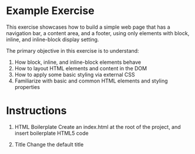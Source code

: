 # Example Exercise

This exercise showcases how to build a simple web page that has a navigation bar, a content area, and a footer, using only elements with block, inline, and inline-block display setting.

The primary objective in this exercise is to understand:
1. How block, inline, and inline-block elements behave
2. How to layout HTML elements and content in the DOM
3. How to apply some basic styling via external CSS
4. Familiarize with basic and common HTML elements and styling properties

# Instructions

1. HTML Boilerplate
Create an index.html at the root of the project, and insert boilerplate HTML5 code

2. Title
Change the default title <title> to "Home Page"

3. Format the Boilerplate
Right-click and select 'Format Document'

4. CSS Setup Part 1
Create a styles.css file in the root of the project; and
Reset the browser default margin and padding to 0 using the universal selector; and
Set the box-sizing property to border-box; and
Ensure the base font size is 16px using the html or root selector.

5. CSS Setup Part 2
In the <head> of the index.html file, embed the CSS code using the <link> element.

6. Page sections
In the <body>, insert: a <div> with a "nav" class, a <div> with a "content" class, and a <div> with a "footer" class

7. Nav section CSS
Use the .nav class selector to give styling to the nav section in the styles.css file:
Give it a block display; and
Give it a dark background color; and 
Give it top and bottom padding of 1rem; and
Give it left and right padding of 2rem.

# Checkpoint
At this point, if you open your index.html in a browser, you should see a dark bar at the top of the page. That's the nav bar section.

8. Logo Element
Inside the <div> with the "nav" class, add a <span> with a "logo" class, and give it the text content of 'LOGO'.

9. Menu Element
Also inside the <div> with the "nav" class, after the <span> with the "logo" class, add another <span> with a "menu" class on it. 

10. Menu Items
Inside the <span> with the "menu" class, add four <a> elements: 
The first <a> will have text content of "Home";
The second <a> text content of "About";
The third <a> text content of "Gallery";
And the fourth and last <a> text content of "Contact";
Give all four <a> an href value of "#";
And give an id of "contact-item" to the fourth and last <a> which has the "Contact" text.

# Checkpoint
Your nav bar should now have the LOGO text as well as the menu links on it.

11. Logo element CSS
Use the .logo class selector to give styling to the logo element in the styles.css file:
Give it display of inline-block;
Give it a width of 100px;
Give it font size of 1.5rem;
Give it bold font;
And give it white color. (the content/text, not the background)

12. Menu Links CSS
Use the combined class and type selectrs: .menu a 
to give style to all the <a> elements in the menu:
Give them display of inline-block;
Give them a right margin of 20px;
Give them text decoration none to remove their underline;
And give them a white color. (the text)

13. Menu Links Visited / Hover / Active
Use the selectors: .menu a:visited / .menu a:hover / .menu a:active 
to change the color of links when they are visited, hover, and active.

14. Last Link Margin
Remove the right margin of the last (fourth) <a> element (Contact);
Using the id selector #contact-item give it a right margin of 0px

15. Menu Left Margin
Push the Menu to the right side of the nav bar by adding margin on its left.
In the styles.css after the .logo declarations and before the .menu a declarations;
Use the .menu selector to give the following left margin to the menu element:

    margin-left: calc(100vw - 4rem - 100px - 274px);

# Checkpoint
The menu on your navbar should now be pushed to the right side, and the links on it should change color when you hover and click on them.

16. Image Asset
Add a directory imgs/ in the root of your project.
Download a square image from Pexels, Unsplash, or Pixabay.
Make sure it is a square image (same width and height).
Put the image inside the imgs/ directory of your project.

17. Embed Image in HTML
In the index.html file, inside the <div> that has the "content" class;
Add an image element <img> and link the imgs/ directory along with your image to its src attribute;
Give it an appropriate short description in the alt attribute;
And give the <img> element a class of "image"

18. Image CSS
In the styles.css, after the #contact-item declaration, add a styling declaration for the image using the .image class selector;
Give the image class a display of inline-block;
A width of 420px;
And vertical align of top.

# Checkpoint
Your content area should now display your image. It should appear up against the top left corner.

19. Text Content Div
In the index.html file, inside the <div> that has the "content" class, and after the image <img> element we just added, add a <div> element with a class of "text-content".

20. Heading Element
Inside of the <div> that has the "text-content" class, add a Heading 1 <h1> element.
Give the <h1> a text/content of "Heading" or whichever heading or title you want.

21. Paragraph Elements
Immediately after the <h1> element (also within the "text-content" <div>) add two Paragraph elements <p> with some Lorem Ipsum placeholder text. One or two sentences each.

22. Button Element
After the second <p> add a Button element <button> with the text/content "Button" on it.

# Checkpoint
You should see a heading, two paragraphs, and a button under the image in the content area.

23. Adjust Position of Text Content
In the styles.css file, use the class selector .text-content to style the text-content element:
Give it a display of inline-block;
Give it vertical-align of top;
Give it padding left of 4rem; 
and give it the following width:

    width: calc(100% - 460px);

24. Line Spacing of Text HTML
In the index.html, add the following classes:
Add a class of "title-space" to the <h1> element, as well as to the second <p> element.
Add a class of "line-space" to the first <p> element.

25. Line Space of Text CSS
In the styles.css file, after the .text-content declaration:
Add margin bottom of 0.75rem to the .title-space class
And a margin bottom of 0.25rem to the .line-space class

# Checkpoint
The heading, paragraphs, and button should now be on the right side of the image, and there should be some spacing between the heading and paragraphs.

26. Content Area Padding
In the styles.css file, right before the .image declaration:
Use the .content class selector to give the following styling to the content element:
Give it display of block;
Give it top and bottom padding of 2rem;
Give it left and right padding of 4rem;
and give it the following height:

    height: calc(100vh - 2rem - 1.5rem - 200px);

# Checkpoint
The content (image, text, and button) of the page, should now have some space around it.

27. Button Styling
In the styles.css file, right after the .line-space declaration:
Use the type selector of button to give the button the following CSS declarations:
Give it a display of inline-block;
Give it top and bottom padding of 0.3rem;
Give it left and right padding of 1.5rem;
Give it a light blue background color;
Give it a border or none;
Give it a border radius of 0.5rem;
Give it a font size of 1.25rem;
Give it a color of white; (text color)
And make the cursor a pointer.

28. Button Hover CSS
Immediately after the aforementioned, add another declaration for button:hover with:
A different background color of your choice such as orange; (make sure it is a light color)
And make the color black. (text color)

# Checkpoint
The button should now look nicer, and react to hovering the mouse on it.

29. Footer Text
In the index.html file, add a paragraph element <p> inside the <div> that has the "footer" class. Put the following text/context in the <p>
"Terms of Use | Privacy Policy"

30. Footer Section CSS
In the styles.css file, add styling for the footer using the .footer class selector:
Give it display of block;
Give it minimum height of 200px;
Give it a dark background color;
Give it top and bottom padding of 1rem;
and left and right padding of 2rem.

31. Footer Paragraph CSS
Use the combined class and type select  .footer p  to give styling to the paragraph <p> that is inside the .footer classed element:
Give it a text align of center;
Give it a white color; (the text)
and the following top margin:

    margin-top: calc(200px - 2rem - 1.5em);

# Checkpoint
Your page should now have a footer section, with text on the bottom center.

32. Custom Font (optional bonus step)
Import a custom font from Google Fonts using  @impot url()  at the top of the styles.css file, and then add a type selector for  body {}  after the  html {}  declaration, and apply the custom font family in the body, with at least one fallback font.
